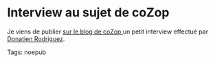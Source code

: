 # Interview au sujet de coZop

Je viens de publier [sur le blog de coZop ](http://cozop.com/blog/2008/01/14/tc-interviewe-par-donatien-rodriguez/)un petit interview effectué par [Donatien Rodriguez](http://expat-prague.com/leblog/2008/01/13/cozop-entretien-avec-thierry-crouzet/).

Tags: noepub